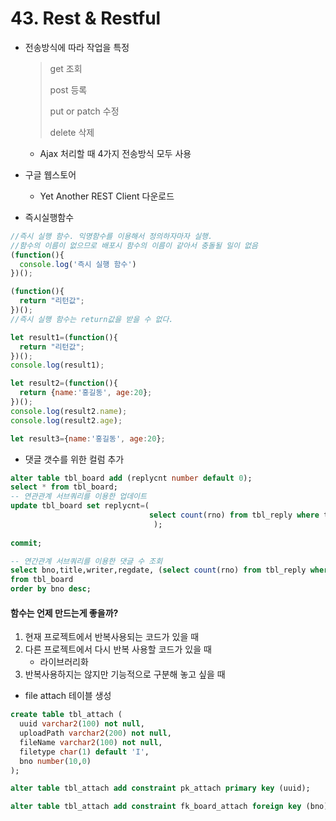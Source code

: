 # 43. Rest & Restful

- 전송방식에 따라 작업을 특정

  > get 조회
  >
  > post 등록
  >
  > put or patch 수정
  >
  > delete 삭제

  - Ajax 처리할 때 4가지 전송방식 모두 사용



- 구글 웹스토어
  - Yet Another REST Client 다운로드



- 즉시실행함수

```javascript
//즉시 실행 함수. 익명함수를 이용해서 정의하자마자 실행.
//함수의 이름이 없으므로 배포시 함수의 이름이 같아서 충돌될 일이 없음
(function(){
  console.log('즉시 실행 함수')
})();

(function(){
  return "리턴값";
})();
//즉시 실행 함수는 return값을 받을 수 없다.

let result1=(function(){
  return "리턴값";
})();
console.log(result1);

let result2=(function(){
  return {name:'홍길동', age:20};
})();
console.log(result2.name);
console.log(result2.age);

let result3={name:'홍길동', age:20};
```



- 댓글 갯수를 위한 컬럼 추가

```sql
alter table tbl_board add (replycnt number default 0);
select * from tbl_board;
-- 연관관계 서브쿼리를 이용한 업데이트
update tbl_board set replycnt=(
                               select count(rno) from tbl_reply where tbl_reply.bno=tbl_board.bno 
                                );
                                
commit;

-- 연간관계 서브쿼리를 이용한 댓글 수 조회
select bno,title,writer,regdate, (select count(rno) from tbl_reply where tbl_reply.bno=tbl_board.bno) as replycnt
from tbl_board
order by bno desc;
```



#### 함수는 언제 만드는게 좋을까?

1. 현재 프로젝트에서 반복사용되는 코드가 있을 때
2. 다른 프로젝트에서 다시 반복 사용할 코드가 있을 때
   - 라이브러리화
3. 반복사용하지는 않지만 기능적으로 구분해 놓고 싶을 때



- file attach 테이블 생성

```sql
create table tbl_attach ( 
  uuid varchar2(100) not null,
  uploadPath varchar2(200) not null,
  fileName varchar2(100) not null, 
  filetype char(1) default 'I',
  bno number(10,0)
);

alter table tbl_attach add constraint pk_attach primary key (uuid); 

alter table tbl_attach add constraint fk_board_attach foreign key (bno) references tbl_board(bno);
```

